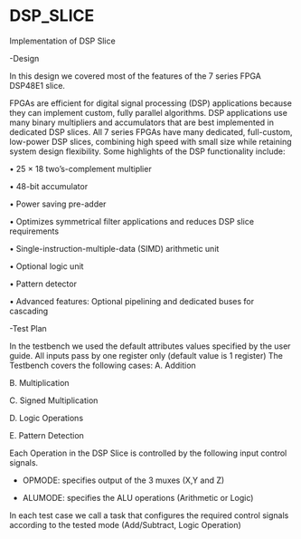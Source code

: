 # DSP_SLICE
Implementation of DSP Slice

-Design

In this design we covered most of the features of the 7 series FPGA DSP48E1 slice.

FPGAs are efficient for digital signal processing (DSP) applications because they can implement custom, fully parallel algorithms. DSP applications use many binary multipliers and accumulators that are best implemented in dedicated DSP slices. All 7 series FPGAs have many dedicated, full-custom, low-power DSP slices, combining high speed with small size while retaining system design flexibility. 
Some highlights of the DSP functionality include:

• 25 × 18 two’s-complement multiplier

• 48-bit accumulator

• Power saving pre-adder

• Optimizes symmetrical filter applications and reduces DSP slice requirements

• Single-instruction-multiple-data (SIMD) arithmetic unit

• Optional logic unit

• Pattern detector

• Advanced features:  Optional pipelining and dedicated buses for cascading

 -Test Plan
 
  In the testbench we used the default attributes values specified by the user guide.
  All inputs pass by one register only (default value is 1 register)
  The Testbench covers the following cases:
  A.    Addition

  B.    Multiplication

  C.    Signed Multiplication
 
  D.    Logic Operations

  E.    Pattern Detection

  Each Operation in the DSP Slice is controlled by the following input control signals. 

   - OPMODE: specifies output of the 3 muxes (X,Y and Z)

   - ALUMODE: specifies the ALU operations (Arithmetic or Logic)

  In each test case we call a task that configures the required control signals according to the tested mode (Add/Subtract, Logic Operation)
